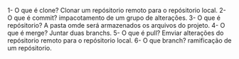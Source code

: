 1- O que é clone?
 Clonar um repósitorio remoto para o repósitorio local.
2- O que é commit?
impacotamento de um grupo de alterações.
3- O que é repósitorio?
A pasta omde será armazenados os arquivos do projeto.
4- O que é merge?
Juntar duas branchs.
5- O que é pull?
Emviar alterações do repósitorio remoto para o repósitorio local.
6- O que branch?
ramificação de um repósitorio.